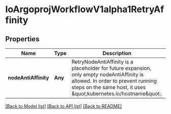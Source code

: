 # IoArgoprojWorkflowV1alpha1RetryAffinity


## Properties
Name | Type | Description | Notes
------------ | ------------- | ------------- | -------------
**nodeAntiAffinity** | **Any** | RetryNodeAntiAffinity is a placeholder for future expansion, only empty nodeAntiAffinity is allowed. In order to prevent running steps on the same host, it uses \&quot;kubernetes.io/hostname\&quot;. | [optional] [default to nothing]


[[Back to Model list]](../README.md#models) [[Back to API list]](../README.md#api-endpoints) [[Back to README]](../README.md)


